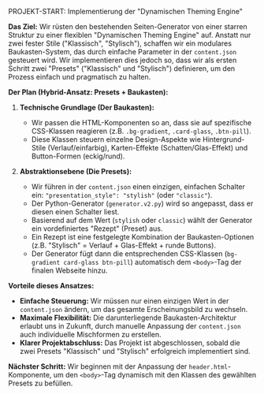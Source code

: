 PROJEKT-START: Implementierung der "Dynamischen Theming Engine"

**Das Ziel:**
Wir rüsten den bestehenden Seiten-Generator von einer starren Struktur zu einer flexiblen "Dynamischen Theming Engine" auf. Anstatt nur zwei fester Stile ("Klassisch", "Stylisch"), schaffen wir ein modulares Baukasten-System, das durch einfache Parameter in der `content.json` gesteuert wird. Wir implementieren dies jedoch so, dass wir als ersten Schritt zwei "Presets" ("Klassisch" und "Stylisch") definieren, um den Prozess einfach und pragmatisch zu halten.

**Der Plan (Hybrid-Ansatz: Presets + Baukasten):**

1.  **Technische Grundlage (Der Baukasten):**
    *   Wir passen die HTML-Komponenten so an, dass sie auf spezifische CSS-Klassen reagieren (z.B. `.bg-gradient`, `.card-glass`, `.btn-pill`).
    *   Diese Klassen steuern einzelne Design-Aspekte wie Hintergrund-Stile (Verlauf/einfarbig), Karten-Effekte (Schatten/Glas-Effekt) und Button-Formen (eckig/rund).

2.  **Abstraktionsebene (Die Presets):**
    *   Wir führen in der `content.json` einen einzigen, einfachen Schalter ein: `"presentation_style": "stylish"` (oder `"classic"`).
    *   Der Python-Generator (`generator.v2.py`) wird so angepasst, dass er diesen einen Schalter liest.
    *   Basierend auf dem Wert (`stylish` oder `classic`) wählt der Generator ein vordefiniertes "Rezept" (Preset) aus.
    *   Ein Rezept ist eine festgelegte Kombination der Baukasten-Optionen (z.B. "Stylisch" = Verlauf + Glas-Effekt + runde Buttons).
    *   Der Generator fügt dann die entsprechenden CSS-Klassen (`bg-gradient card-glass btn-pill`) automatisch dem `<body>`-Tag der finalen Webseite hinzu.

**Vorteile dieses Ansatzes:**
*   **Einfache Steuerung:** Wir müssen nur einen einzigen Wert in der `content.json` ändern, um das gesamte Erscheinungsbild zu wechseln.
*   **Maximale Flexibilität:** Die darunterliegende Baukasten-Architektur erlaubt uns in Zukunft, durch manuelle Anpassung der `content.json` auch individuelle Mischformen zu erstellen.
*   **Klarer Projektabschluss:** Das Projekt ist abgeschlossen, sobald die zwei Presets "Klassisch" und "Stylisch" erfolgreich implementiert sind.

**Nächster Schritt:**
Wir beginnen mit der Anpassung der `header.html`-Komponente, um den `<body>`-Tag dynamisch mit den Klassen des gewählten Presets zu befüllen.
